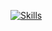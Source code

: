 [![Skills](https://skillicons.dev/icons?i=cs,dotnet,azure,react,vue,flutter&perline=3)](https://skillicons.dev)
